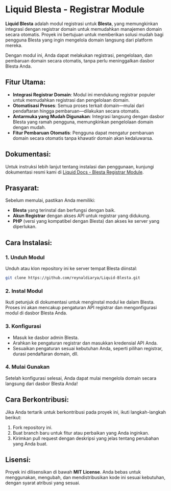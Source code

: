 # **Liquid Blesta - Registrar Module**

**Liquid Blesta** adalah modul registrasi untuk **Blesta**, yang memungkinkan integrasi dengan registrar domain untuk memudahkan manajemen domain secara otomatis. Proyek ini bertujuan untuk memberikan solusi mudah bagi pengguna Blesta yang ingin mengelola domain langsung dari platform mereka.

Dengan modul ini, Anda dapat melakukan registrasi, pengelolaan, dan pembaruan domain secara otomatis, tanpa perlu meninggalkan dasbor Blesta Anda.

## **Fitur Utama:**
- **Integrasi Registrar Domain**: Modul ini mendukung registrar populer untuk memudahkan registrasi dan pengelolaan domain.
- **Otomatisasi Proses**: Semua proses terkait domain—mulai dari pendaftaran hingga pembaruan—dilakukan secara otomatis.
- **Antarmuka yang Mudah Digunakan**: Integrasi langsung dengan dasbor Blesta yang ramah pengguna, memungkinkan pengelolaan domain dengan mudah.
- **Fitur Pembaruan Otomatis**: Pengguna dapat mengatur pembaruan domain secara otomatis tanpa khawatir domain akan kedaluwarsa.

## **Dokumentasi:**
Untuk instruksi lebih lanjut tentang instalasi dan penggunaan, kunjungi dokumentasi resmi kami di [Liquid Docs - Blesta Registrar Module](http://liquid-docs.readthedocs.io/en/latest/blesta.html).

## **Prasyarat:**
Sebelum memulai, pastikan Anda memiliki:
- **Blesta** yang terinstal dan berfungsi dengan baik.
- **Akun Registrar** dengan akses API untuk registrar yang didukung.
- **PHP** (versi yang kompatibel dengan Blesta) dan akses ke server yang diperlukan.

## **Cara Instalasi:**

### 1. **Unduh Modul**
   Unduh atau klon repository ini ke server tempat Blesta diinstal:

   ```bash
   git clone https://github.com/reynaldiarya/Liquid-Blesta.git
   ```

### 2. **Instal Modul**
   Ikuti petunjuk di dokumentasi untuk menginstal modul ke dalam Blesta. Proses ini akan mencakup pengaturan API registrar dan mengonfigurasi modul di dasbor Blesta Anda.

### 3. **Konfigurasi**
   - Masuk ke dasbor admin Blesta.
   - Arahkan ke pengaturan registrar dan masukkan kredensial API Anda.
   - Sesuaikan pengaturan sesuai kebutuhan Anda, seperti pilihan registrar, durasi pendaftaran domain, dll.

### 4. **Mulai Gunakan**
   Setelah konfigurasi selesai, Anda dapat mulai mengelola domain secara langsung dari dasbor Blesta Anda!

## **Cara Berkontribusi:**
Jika Anda tertarik untuk berkontribusi pada proyek ini, ikuti langkah-langkah berikut:

1. Fork repository ini.
2. Buat branch baru untuk fitur atau perbaikan yang Anda inginkan.
3. Kirimkan pull request dengan deskripsi yang jelas tentang perubahan yang Anda buat.

## **Lisensi:**
Proyek ini dilisensikan di bawah **MIT License**. Anda bebas untuk menggunakan, mengubah, dan mendistribusikan kode ini sesuai kebutuhan, dengan syarat atribusi yang sesuai.
